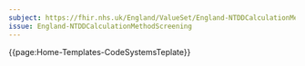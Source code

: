 ```yaml
---
subject: https://fhir.nhs.uk/England/ValueSet/England-NTDDCalculationMethodScreening
issue: England-NTDDCalculationMethodScreening
---
```


{{page:Home-Templates-CodeSystemsTeplate}}